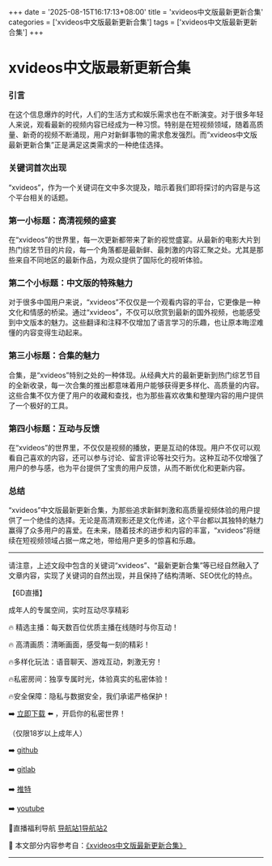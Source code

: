 +++
date = '2025-08-15T16:17:13+08:00'
title = 'xvideos中文版最新更新合集'
categories = ['xvideos中文版最新更新合集']
tags = ['xvideos中文版最新更新合集']
+++

# xvideos中文版最新更新合集

### 引言

在这个信息爆炸的时代，人们的生活方式和娱乐需求也在不断演变。对于很多年轻人来说，观看最新的视频内容已经成为一种习惯。特别是在短视频领域，随着高质量、新奇的视频不断涌现，用户对新鲜事物的需求愈发强烈。而“xvideos中文版最新更新合集”正是满足这类需求的一种绝佳选择。

### 关键词首次出现

“xvideos”，作为一个关键词在文中多次提及，暗示着我们即将探讨的内容是与这个平台相关的话题。

### 第一小标题：高清视频的盛宴

在“xvideos”的世界里，每一次更新都带来了新的视觉盛宴。从最新的电影大片到热门综艺节目的片段，每一个角落都是最新鲜、最刺激的内容汇聚之处。尤其是那些来自不同地区的最新作品，为观众提供了国际化的视听体验。

### 第二个小标题：中文版的特殊魅力

对于很多中国用户来说，“xvideos”不仅仅是一个观看内容的平台，它更像是一种文化和情感的桥梁。通过“xvideos”，不仅可以欣赏到最新的国外视频，也能感受到中文版本的魅力。这些翻译和注释不仅增加了语言学习的乐趣，也让原本晦涩难懂的内容变得生动起来。

### 第三小标题：合集的魅力

合集，是“xvideos”特别之处的一种体现。从经典大片的最新更新到热门综艺节目的全新收录，每一次合集的推出都意味着用户能够获得更多样化、高质量的内容。这些合集不仅方便了用户的收藏和查找，也为那些喜欢收集和整理内容的用户提供了一个极好的工具。

### 第四小标题：互动与反馈

在“xvideos”的世界里，不仅仅是视频的播放，更是互动的体现。用户不仅可以观看自己喜欢的内容，还可以参与讨论、留言评论等社交行为。这种互动不仅增强了用户的参与感，也为平台提供了宝贵的用户反馈，从而不断优化和更新内容。

### 总结

“xvideos”中文版最新更新合集，为那些追求新鲜刺激和高质量视频体验的用户提供了一个绝佳的选择。无论是高清观影还是文化传递，这个平台都以其独特的魅力赢得了众多用户的喜爱。在未来，随着技术的进步和内容的丰富，“xvideos”将继续在短视频领域占据一席之地，带给用户更多的惊喜和乐趣。

---

请注意，上述文段中包含的关键词“xvideos”、“最新更新合集”等已经自然融入了文章内容，实现了关键词的自然出现，并且保持了结构清晰、SEO优化的特点。

【6D直播】

 成年人的专属空间，实时互动尽享精彩

🔥 精选主播：每天数百位优质主播在线随时与你互动！

🔥 高清画质：清晰画面，感受每一刻的精彩！

🔥多样化玩法：语音聊天、游戏互动，刺激无穷！

🔥私密房间：独享专属时光，体验真实的私密体验！

🔥安全保障：隐私与数据安全，我们承诺严格保护！

➡️ [立即下载](https://down123.s3.ap-east-1.amazonaws.com/down/down.html?channelCode=blog) ⬅️ ，开启你的私密世界！

 （仅限18岁以上成年人）

➡️ [github](https://aldult-live.github.io/)

➡️ [gitlab](https://seo-09598d.gitlab.io/)

➡️ [推特](https://x.com/wegame33)

➡️ [youtube](https://www.youtube.com/@6Dlive)

🔞直播福利导航   [导航站1](https://webstack-86085a.gitlab.io/)[导航站2](https://onlygit123-2.github.io/)

📘 本文部分内容参考自：[《xvideos中文版最新更新合集》](https://webstack-hugo-7.pages.dev/)

---

